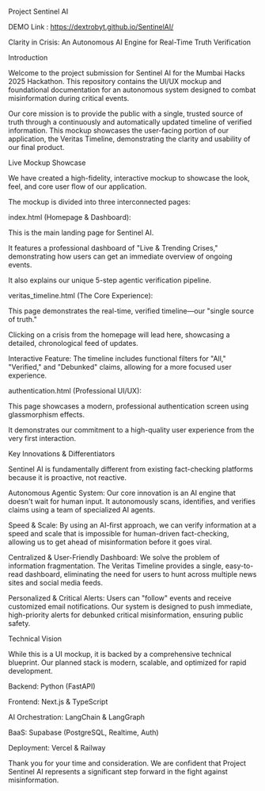 Project Sentinel AI

DEMO Link : https://dextrobyt.github.io/SentinelAI/

Clarity in Crisis: An Autonomous AI Engine for Real-Time Truth Verification

Introduction

Welcome to the project submission for Sentinel AI for the Mumbai Hacks 2025 Hackathon. This repository contains the UI/UX mockup and foundational documentation for an autonomous system designed to combat misinformation during critical events.

Our core mission is to provide the public with a single, trusted source of truth through a continuously and automatically updated timeline of verified information. This mockup showcases the user-facing portion of our application, the Veritas Timeline, demonstrating the clarity and usability of our final product.

Live Mockup Showcase

We have created a high-fidelity, interactive mockup to showcase the look, feel, and core user flow of our application.

The mockup is divided into three interconnected pages:

index.html (Homepage & Dashboard):

This is the main landing page for Sentinel AI.

It features a professional dashboard of "Live & Trending Crises," demonstrating how users can get an immediate overview of ongoing events.

It also explains our unique 5-step agentic verification pipeline.

veritas_timeline.html (The Core Experience):

This page demonstrates the real-time, verified timeline—our "single source of truth."

Clicking on a crisis from the homepage will lead here, showcasing a detailed, chronological feed of updates.

Interactive Feature: The timeline includes functional filters for "All," "Verified," and "Debunked" claims, allowing for a more focused user experience.

authentication.html (Professional UI/UX):

This page showcases a modern, professional authentication screen using glassmorphism effects.

It demonstrates our commitment to a high-quality user experience from the very first interaction.

Key Innovations & Differentiators

Sentinel AI is fundamentally different from existing fact-checking platforms because it is proactive, not reactive.

Autonomous Agentic System: Our core innovation is an AI engine that doesn't wait for human input. It autonomously scans, identifies, and verifies claims using a team of specialized AI agents.

Speed & Scale: By using an AI-first approach, we can verify information at a speed and scale that is impossible for human-driven fact-checking, allowing us to get ahead of misinformation before it goes viral.

Centralized & User-Friendly Dashboard: We solve the problem of information fragmentation. The Veritas Timeline provides a single, easy-to-read dashboard, eliminating the need for users to hunt across multiple news sites and social media feeds.

Personalized & Critical Alerts: Users can "follow" events and receive customized email notifications. Our system is designed to push immediate, high-priority alerts for debunked critical misinformation, ensuring public safety.

Technical Vision

While this is a UI mockup, it is backed by a comprehensive technical blueprint. Our planned stack is modern, scalable, and optimized for rapid development.

Backend: Python (FastAPI)

Frontend: Next.js & TypeScript

AI Orchestration: LangChain & LangGraph

BaaS: Supabase (PostgreSQL, Realtime, Auth)

Deployment: Vercel & Railway

Thank you for your time and consideration. We are confident that Project Sentinel AI represents a significant step forward in the fight against misinformation.

